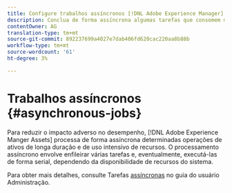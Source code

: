 ```yaml
---
title: Configure trabalhos assíncronos [!DNL Adobe Experience Manager].
description: Conclua de forma assíncrona algumas tarefas que consomem muitos recursos para otimizar o desempenho [!DNL Experience Manager Assets].
contentOwner: AG
translation-type: tm+mt
source-git-commit: 892237699a4027e7dab406fd620cac220aa8b88b
workflow-type: tm+mt
source-wordcount: '61'
ht-degree: 3%

---
```



# Trabalhos assíncronos {#asynchronous-jobs}

Para reduzir o impacto adverso no desempenho, [!DNL Adobe Experience Manger Assets] processa de forma assíncrona determinadas operações de ativos de longa duração e de uso intensivo de recursos. O processamento assíncrono envolve enfileirar várias tarefas e, eventualmente, executá-las de forma serial, dependendo da disponibilidade de recursos do sistema.

Para obter mais detalhes, consulte Tarefas [assíncronas](/help/sites-administering/asynchronous-jobs.md) no guia do usuário Administração.
